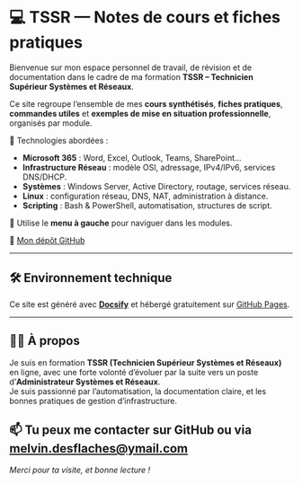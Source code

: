 # 💻 TSSR — Notes de cours et fiches pratiques

Bienvenue sur mon espace personnel de travail, de révision et de documentation dans le cadre de ma formation **TSSR – Technicien Supérieur Systèmes et Réseaux**.

Ce site regroupe l’ensemble de mes **cours synthétisés**, **fiches pratiques**, **commandes utiles** et **exemples de mise en situation professionnelle**, organisés par module.

🔧 Technologies abordées :
- **Microsoft 365** : Word, Excel, Outlook, Teams, SharePoint…
- **Infrastructure Réseau** : modèle OSI, adressage, IPv4/IPv6, services DNS/DHCP.
- **Systèmes** : Windows Server, Active Directory, routage, services réseau.
- **Linux** : configuration réseau, DNS, NAT, administration à distance.
- **Scripting** : Bash & PowerShell, automatisation, structures de script.

📂 Utilise le **menu à gauche** pour naviguer dans les modules.

🔗 [Mon dépôt GitHub](https://github.com/nivvlem/TSSR)

---

## 🛠️ Environnement technique

Ce site est généré avec [**Docsify**](https://docsify.js.org/) et hébergé gratuitement sur [GitHub Pages](https://pages.github.com/).

---

## 🧑‍🎓 À propos

Je suis en formation **TSSR (Technicien Supérieur Systèmes et Réseaux)** en ligne, avec une forte volonté d’évoluer par la suite vers un poste d’**Administrateur Systèmes et Réseaux**.  
Je suis passionné par l’automatisation, la documentation claire, et les bonnes pratiques de gestion d’infrastructure.

📫 Tu peux me contacter sur GitHub ou via melvin.desflaches@ymail.com
---

_Merci pour ta visite, et bonne lecture !_
